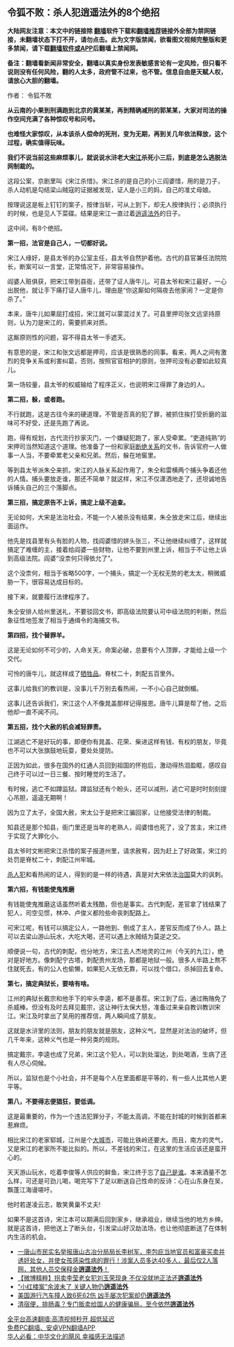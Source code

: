  <!-- 面包屑导航 --> <h2>令狐不败：杀人犯逍遥法外的8个绝招</h2> <p class="notice"><b>大陆网友注意：本文中的链接除 <a href="https://github.com/bannedbook/fanqiang" >翻墙</a>软件下载和<a href="https://github.com/killgcd/justmysocks/blob/master/README.md">翻墙推荐</a>链接外全部为禁网链接，未翻墙状态下打不开，请勿点击。此为文字版禁闻，欲看图文视频完整版和更多禁闻，请下载<a href="https://github.com/bannedbook/fanqiang">翻墙软件或APP</a>后翻墙上禁闻网。</p><p>备注：翻墙看新闻非常安全，翻墙以真实身份发表敏感言论有一定风险，但只看不说则没有任何风险，翻的人太多，政府管不过来，也不管。信息自由是天赋人权，请放心大胆的翻墙。</b></p>  <div class="entry"> <p>作者： 令狐不敗</p> <p><strong>从云南的小果到刑满跑到北京的黄某某，再到精确减刑的郭某某，大家对司法的操作空间充满了各种惊叹号和问号。</strong></p> <p><strong>也难怪大家惊叹，从本该杀人偿命的死刑，变为无期，再到关几年依法释放，这个过程，确实值得玩味。</strong></p> <p><strong>我们不说当前这些麻烦事儿，就说说水浒老大<a href="https://www.bannedbook.org/bnews/tag/%e5%ae%8b%e6%b1%9f/" class="st_tag internal_tag" rel="tag" title="标签 宋江 下的日志">宋江</a>杀死小三后，到底是怎么逃脱法网制裁的。</strong></p> <p>这段公案，京剧里叫《宋江杀惜》。宋江杀的是自己的小三阎婆惜，用的是刀子，杀人动机是勾结梁山贼寇的证据被发现，证人是小三的妈，自己的准丈母娘。</p> <p>按理说这是板上钉钉的案子，按律当斩，可从上到下，却无人按律执行；必须执行的时候，也是见人下菜碟。结果是宋江一直过着<a href="https://www.bannedbook.org/bnews/tag/%E9%80%8D%E9%81%A5%E6%B3%95%E5%A4%96/" class="st_tag internal_tag" rel="tag" title="标签 逍遥法外 下的日志">逍遥法外</a>的日子。</p> <p>这中间，有8个绝招。</p> <p><strong>第一招，法官是自己人，一切都好说。</strong></p> <p>宋江人缘好，是县太爷的办公室主任，县太爷自然护着他。古代的县官兼任法院院长，断案可以一言堂，正常情况下，非常容易操作。</p> <p>阎婆人赃俱获，把宋江带到县衙，还带了证人唐牛儿。可县太爷和宋江最好，一心出脱他，就让手下痛打证人唐牛儿，理由是“你这厮如何隔夜去他家闹？一定是你杀了。”</p> <p>本来，唐牛儿如果屈打成招，宋江就可以蒙混过关了。可县里押司张文远坚持原则，认为刀是宋江的，需要抓来对质。</p> <p>这厮原则性的问题，容不得县太爷一手遮天。</p> <p>有意思的是，宋江和张文远都是押司，应该是很熟悉的同事。看来，两人之间有激烈的竞争关系或利害纠葛，否则，按照官官相护的原则，张押司没有必要如此较真儿。</p>  <p>第一场较量，县太爷的权威输给了程序正义，也说明宋江得罪了身边的人。</p> <p><strong>第二招，躲，或者跑。</strong></p> <p>不行就跑，这是古往今来的硬道理，不管是否真的犯了罪，被抓住挨打受折磨的滋味可不好受，还是先跑了再说。</p> <p>跑，得有规划，古代流行抄家灭门，一个嫌疑犯跑了，家人受牵累。“吏道纯熟”的宋押司当然知道这个道理。他准备了一份和家庭<a href="https://www.bannedbook.org/bnews/tag/%E6%96%AD%E7%BB%9D%E5%85%B3%E7%B3%BB/" class="st_tag internal_tag" rel="tag" title="标签 断绝关系 下的日志">断绝关系</a>的文书，告诉官府一人做事一人当，不要牵累老父亲和兄弟。然后，躲在地窖里。</p> <p>等到县太爷派朱仝来抓，宋江的人脉关系起作用了，朱仝和雷横两个捕头争着还他的人情。捕头要放走谁，那还不简单？就这样，宋江不仅潇洒地走了，还坦诚地告诉捕头自己的三个落脚点。</p> <p><strong>第三招，搞定原告不上诉，搞定上级不追查。</strong></p> <p>无论如何，大宋是法治社会，不能一个人被杀没有结果，朱仝放走宋江后，继续出面运作。</p> <p>他先是找县里有头有脸的人物，找阎婆惜的姘头张三，不让他继续纠缠了，这样就搞定了难缠的主，接着给阎婆一些财物，让他不要到州里上诉，相当于不让他上诉到高级法院。阎婆“没柰何只得依允了”。</p> <p>这个没柰何，相当于省略500字，一个捕头，搞定一个无权无势的老太太，稍微威胁一下，很容易达成目标的。</p> <p>接下来，就要履行法律程序了。</p> <p>朱仝安排人给州里送礼，不要驳回文书，即高级法院要认可中级法院的判断，然后象征性地签发了相当于通缉令的海捕文书。</p> <p><strong>第四招，找个替罪羊。</strong></p> <p>这是无论如何不可少的，人命关天，命案必破，总要有个人顶罪，才能给上级一个交代。</p>  <p>可怜的唐牛儿，就这样成了<a href="https://www.bannedbook.org/bnews/tag/%E7%89%BA%E7%89%B2%E5%93%81/" class="st_tag internal_tag" rel="tag" title="标签 牺牲品 下的日志">牺牲品</a>。脊杖二十，刺配五百里外。</p> <p>这事儿给我们的教训是，没事儿千万别去看热闹，一不小心自己就倒楣。</p> <p>这事儿还告诉我们，宋江这个人不像晁盖那样记得报恩。唐牛儿算是帮了他，之后他却一直不闻不问。</p> <p><strong>第五招，找个大赦的机会减轻罪责。</strong></p> <p>江湖逃亡不是好玩的事，即便你有晁盖、花荣、柴进这样有钱、有权的朋友，毕竟也不可以大张旗鼓地玩耍，要处处提防。</p> <p>正因为如此，很多在国外的红通人员回到祖国的怀抱后，激动得热泪盈眶，感叹自己终于可以过一日三餐、按时睡觉的生活了。</p> <p>有时候，逃亡不如蹲监狱。蹲监狱还有个盼头，还可以减刑，逃亡可是时时刻刻提心吊胆，遥遥无期啊！</p> <p>因为立了太子，全国大赦，宋太公于是把宋江骗回家，让他接受法律的制裁。</p> <p>知县还是那个知县，衙门里还是当年的老熟人，阎婆惜也死了，没了苦主，宋江终于实现了大罪化小。</p> <p>县太爷时文彬把宋江杀惜的案子报道州里，请求赦宥，因为赶上了好政策，宋江的处罚是脊杖二十，刺配江州牢城。</p> <p><a href="https://www.bannedbook.org/bnews/tag/%e6%9d%80%e4%ba%ba%e7%8a%af/" class="st_tag internal_tag" rel="tag" title="标签 杀人犯 下的日志">杀人犯</a>和看热闹的证人，得到的是一样的待遇，真是对大宋依法<span class='wp_keywordlink'><a href="https://www.bannedbook.org/forum24/topic8925.html" title="《治国大道》" target="_blank">治国</a></span>莫大的讽刺。</p> <p><strong>第六招，有钱能使鬼推磨</strong></p> <p>有钱能使鬼推磨这话虽然听着太残酷，但也是事实。古代刺配，差官拿了钱结果了犯人，司空见惯，林冲、卢俊义都险些命丧刺配路上。</p>  <p>可宋江呢，有钱可以搞定公人，一路他到、倒成了主人，差官反而成了仆人。路上可以去梁山游山玩水，大吃大喝，还可以遇上水贼结为莫逆之交。</p> <p>顺便说一句，古代的刺配，也分地方，宋江去人杰地灵的江州（今天的九江），绝对是好地方。像刺配宁古塔，刺配贵州龙场，那都是地狱一般。很多人半路上熬不住就死去，有的公人也偷懒，如果犯人无依无靠，可以找个借口，杀掉回去复命。</p> <p><strong>第七，搞定典狱长，要啥有啥。</strong></p> <p>江州的典狱长戴宗和他手下的牢头李逵，都不是善茬。宋江到了后，通过贿赂免了杀威棒。但没有及时去拜见戴宗，这让神行太保大怒，准备过来亲自教训教训宋江。宋江及时拿出了吴用的推荐信，两人瞬间成了朋友。</p> <p>这就是水浒里的法则，朋友的朋友就是朋友，这种义气，显然是对法治的破坏，但几千年来，这种义气也是一种另类的规则。</p> <p>搞定戴宗，李逵也成了兄弟，宋江这个犯人，可以到处溜达，到处喝酒，生病了还有人尽心伺候。</p> <p>所以，监狱也是个小社会，并不是每个人在里面都是平等的，有一些人比其他人更平等。</p> <p><strong>第八，不要得志便猖狂，要低调。</strong></p> <p>这是最重要的，作为一个违法犯罪分子，不能太高调，不能在封城的时候到首都来惹麻烦。</p> <p>相比宋江的老家郓城，江州是个<a href="https://www.bannedbook.org/bnews/tag/%E5%A4%A7%E5%9F%8E%E5%B8%82/" class="st_tag internal_tag" rel="tag" title="标签 大城市 下的日志">大城市</a>，可能比铁岭还要大。而且，南方的灵气，又是宋江的老家所不能比拟的。所以，不差钱的宋江，在这里的生活应该还是蛮开心的。</p> <p>天天游山玩水，吃着李俊等人供应的鲜鱼，宋江终于忘了<a href="https://www.bannedbook.org/bnews/tag/%E8%87%AA%E5%B7%B1%E6%98%AF%E8%B0%81/" class="st_tag internal_tag" rel="tag" title="标签 自己是谁 下的日志">自己是谁</a>。本来酒量不怎么样，可还是可劲儿喝，喝完写下了足以断送自己性命的反诗：心在山东身在吴，飘蓬江海谩嗟吁。</p> <p>他时若遂凌云志，敢笑黄巢不丈夫!</p> <p>如果不是这首诗，宋江本可以期满后回到家乡，继承祖业，继续当他的地方乡绅。就是这首诗，把他送上了断头台，引发梁山好汉劫法场，也让他彻底断送了在体制内生活的机会。</p>  <div id="taboola-mid-1"></div>  <ul class='op-related-articles' title='相关阅读'> <li><a href='https://www.bannedbook.org/bnews/bannedvideo/20220616/1746303.html' target='_blank'>一唐山市民实名举报唐山古冶分局局长李树军，李包庇当地官员和富豪买卖并诱奸处女，并使女孩感染性病的罪行！涉案人员多达40多人，最后仅2人落网，其他人员交保释金<b>逍遥法外</b>！</a></li> <li><a href='https://www.bannedbook.org/bnews/comments/20220307/1701362.html' target='_blank'>【微博精粹】拐卖李莹老女犯刘玉荣现身 不仅没就地正法还<b>逍遥法外</b></a></li> <li><a href='https://www.bannedbook.org/bnews/taiwannews/20211215/1666134.html' target='_blank'>“小红楼案”余波未了 关键人物仍<b>逍遥法外</b></a></li> <li><a href='https://www.bannedbook.org/bnews/cnnews/20211124/1656861.html' target='_blank'>美国游行汽车撞人致6死62伤 凶手屡次犯案却仍<b>逍遥法外</b></a></li> <li><a href='https://www.bannedbook.org/bnews/health/20211112/1651364.html' target='_blank'>清宿便，排肠毒？专门贩卖给国人的健康骗局，至今依然<b>逍遥法外</b></a></li> </ul> <p class="texttj"> <a href="https://github.com/bannedbook/fanqiang/wiki/V2ray%E6%9C%BA%E5%9C%BA" target="_blank">全平台高速翻墙:高清视频秒开,超低延迟</a><br/> <a href="https://github.com/bannedbook/fanqiang/wiki/%E7%A6%81%E9%97%BB%E7%BD%91%E5%AE%89%E5%8D%93%E7%BF%BB%E5%A2%99%E6%96%B0%E9%97%BBAPP" target="_blank">免费PC翻墙、安卓VPN翻墙APP</a><br/> <a href="https://www.bannedbook.org/bnews/comments/20220220/1694796.html" target="_blank">华人必看：中华文化的飓风 幸福感无法描述</a> </p><p class="src-info">　 </p><a name='sharetosocial'></a>  <div style="margin-bottom:5px;padding-bottom:5px;clear:both"> <div id="archive-pix-1" class="banner-ads"> <!-- AuctionX Display platform tag START --> <div id="27602x728x90x621x_ADSLOT1" clicktrack="%%CLICK_URL_ESC%%"></div>  <!-- AuctionX Display platform tag END --> </div> <div id="archive-pix-2" class="banner-ads"> <!-- AuctionX Display platform tag START --> <div id="27556x300x250x621x_ADSLOT1" clicktrack="%%CLICK_URL_ESC%%" style="margin:0 auto;text-align:center"></div>  <!-- AuctionX Display platform tag END --> </div> </div>  <div id="archive-pix-1" class="banner-ads"> <!-- AuctionX Display platform tag START --> <div id="27603x728x90x621x_ADSLOT1" clicktrack="%%CLICK_URL_ESC%%"></div>  <!-- AuctionX Display platform tag END --> </div> </div><!--END ENTRY--> 